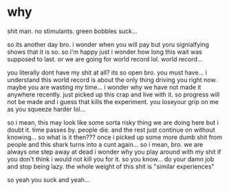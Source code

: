 # why

shit man. no stimulants.  green bobbles suck...

so its another day bro.  i wonder when you will pay but yoru signialfying shows that it is so.  so i'm happy just i wonder how long this wait was supposed to last.  or we are going for world record lol.  world record...

you literally dont have my shit at all?  its so open bro.  you must have... i understand this world record is about the only thing driving you right now.  maybe you are wasting my time...  i wonder why we have not made it anywhere recently.  just picked up this crap and live with it.   so progress will not be made and i guess that kills the experiment. you loseyour grip on me as you squeeze harder lol...

so i mean, this may look like some sorta risky thing we are doing here but i doubt it.  time passes by.  people die.  and the rest just continue on without knowing...  so what is it then??? once i picked up some more dumb shit from people and this shark turns into a cunt again...  so i mean, bro.  we are always one step away at dead i wonder why you play around with my shit if you don't think i would not kill you for it.  so you know... do your damn job and stop being lazy.  the whole weight of this shit is "similar experiences"

so yeah you suck and yeah...
